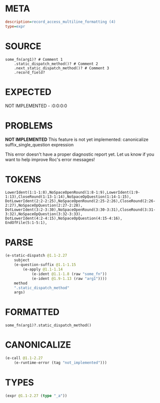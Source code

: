 # META
~~~ini
description=record_access_multiline_formatting (4)
type=expr
~~~
# SOURCE
~~~roc
some_fn(arg1)? # Comment 1
	.static_dispatch_method()? # Comment 2
	.next_static_dispatch_method()? # Comment 3
	.record_field?
~~~
# EXPECTED
NOT IMPLEMENTED - :0:0:0:0
# PROBLEMS
**NOT IMPLEMENTED**
This feature is not yet implemented: canonicalize suffix_single_question expression

This error doesn't have a proper diagnostic report yet. Let us know if you want to help improve Roc's error messages!

# TOKENS
~~~zig
LowerIdent(1:1-1:8),NoSpaceOpenRound(1:8-1:9),LowerIdent(1:9-1:13),CloseRound(1:13-1:14),NoSpaceOpQuestion(1:14-1:15),
DotLowerIdent(2:2-2:25),NoSpaceOpenRound(2:25-2:26),CloseRound(2:26-2:27),NoSpaceOpQuestion(2:27-2:28),
DotLowerIdent(3:2-3:30),NoSpaceOpenRound(3:30-3:31),CloseRound(3:31-3:32),NoSpaceOpQuestion(3:32-3:33),
DotLowerIdent(4:2-4:15),NoSpaceOpQuestion(4:15-4:16),
EndOfFile(5:1-5:1),
~~~
# PARSE
~~~clojure
(e-static-dispatch @1.1-2.27
	subject
	(e-question-suffix @1.1-1.15
		(e-apply @1.1-1.14
			(e-ident @1.1-1.8 (raw "some_fn"))
			(e-ident @1.9-1.13 (raw "arg1"))))
	method
	".static_dispatch_method"
	args)
~~~
# FORMATTED
~~~roc
some_fn(arg1)?.static_dispatch_method()
~~~
# CANONICALIZE
~~~clojure
(e-call @1.1-2.27
	(e-runtime-error (tag "not_implemented")))
~~~
# TYPES
~~~clojure
(expr @1.1-2.27 (type "_a"))
~~~
